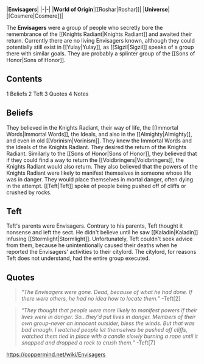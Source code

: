 |**Envisagers**|
|-|-|
|**World of Origin**|[[Roshar\|Roshar]]|
|**Universe**|[[Cosmere\|Cosmere]]|

The **Envisagers** were a group of people who secretly bore the remembrance of the [[Knights Radiant\|Knights Radiant]] and awaited their return. Currently there are no living Envisagers known, although they could potentially still exist in [[Yulay\|Yulay]], as [[Sigzil\|Sigzil]] speaks of a group there with similar goals.
They are probably a splinter group of the [[Sons of Honor\|Sons of Honor]].

## Contents

1 Beliefs
2 Teft
3 Quotes
4 Notes


## Beliefs
They believed in the Knights Radiant, their way of life, the [[Immortal Words\|Immortal Words]], the Ideals, and also in the [[Almighty\|Almighty]], and even in old [[Vorinism\|Vorinism]]. They knew the Immortal Words and the Ideals of the Knights Radiant.
They desired the return of the Knights Radiant. Similarly to the [[Sons of Honor\|Sons of Honor]], they believed that if they could find a way to return the [[Voidbringers\|Voidbringers]], the Knights Radiant would also return.
They also believed that the powers of the Knights Radiant were likely to manifest themselves in someone whose life was in danger. They would place themselves in mortal danger, often dying in the attempt. [[Teft\|Teft]] spoke of people being pushed off of cliffs or crushed by rocks.

## Teft
Teft's parents were Envisagers. Contrary to his parents, Teft thought it nonsense and left the sect. He didn't believe until he saw [[Kaladin\|Kaladin]] infusing [[Stormlight\|Stormlight]]. Unfortunately, Teft couldn't seek advice from them, because he unintentionally caused their deaths when he reported the Envisagers' activities to their citylord. The citylord, for reasons Teft does not understand, had the entire group executed.

## Quotes
>“*The Envisagers were gone. Dead, because of what he had done. If there were others, he had no idea how to locate them.*”
\-Teft[2]


>“*They thought that people were more likely to manifest powers if their lives were in danger. So...they'd put lives in danger. Members of their own group-never an innocent outsider, bless the winds. But that was bad enough. I watched people let themselves be pushed off cliffs, watched them tied in place with a candle slowly burning a rope until it snapped and dropped a rock to crush them.*”
\-Teft[7]




https://coppermind.net/wiki/Envisagers
